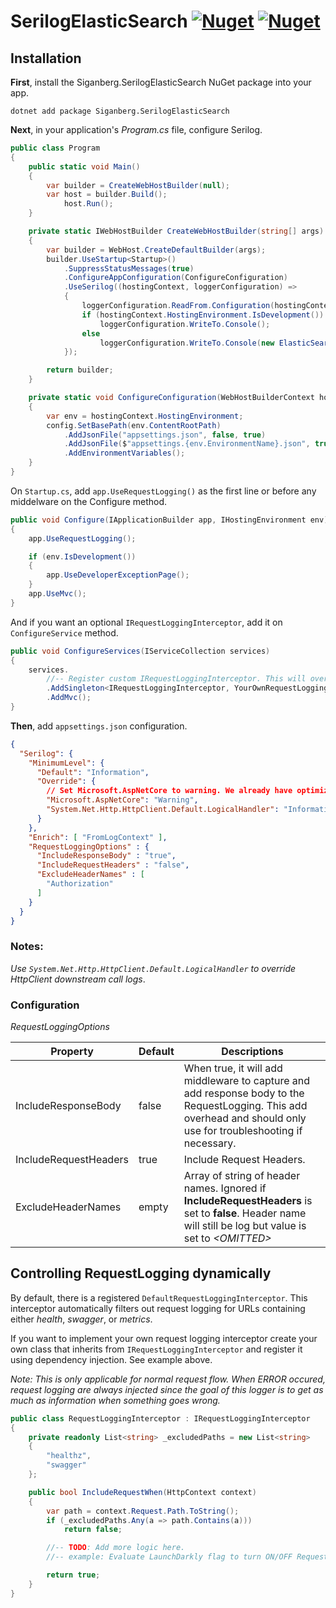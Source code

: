 # SerilogElasticSearch [![Nuget](https://img.shields.io/nuget/v/Siganberg.SerilogElasticSearch)](https://www.nuget.org/packages/Siganberg.SerilogElasticSearch/) [![Nuget](https://img.shields.io/nuget/dt/Siganberg.SerilogElasticSearch)](https://www.nuget.org/packages/Siganberg.SerilogElasticSearch/)


## Installation 

**First**, install the Siganberg.SerilogElasticSearch NuGet package into your app.

```console
dotnet add package Siganberg.SerilogElasticSearch
```

**Next**, in your application's _Program.cs_ file, configure Serilog.  


```c#
public class Program
{
    public static void Main()
    {
        var builder = CreateWebHostBuilder(null);
        var host = builder.Build();
            host.Run();
    }

    private static IWebHostBuilder CreateWebHostBuilder(string[] args)
    {
        var builder = WebHost.CreateDefaultBuilder(args);
        builder.UseStartup<Startup>()
            .SuppressStatusMessages(true)
            .ConfigureAppConfiguration(ConfigureConfiguration)
            .UseSerilog((hostingContext, loggerConfiguration) =>
            {
                loggerConfiguration.ReadFrom.Configuration(hostingContext.Configuration);
                if (hostingContext.HostingEnvironment.IsDevelopment())
                    loggerConfiguration.WriteTo.Console();
                else
                    loggerConfiguration.WriteTo.Console(new ElasticSearchFormatter());
            });

        return builder;
    }

    private static void ConfigureConfiguration(WebHostBuilderContext hostingContext, IConfigurationBuilder config)
    {
        var env = hostingContext.HostingEnvironment;
        config.SetBasePath(env.ContentRootPath)
            .AddJsonFile("appsettings.json", false, true)
            .AddJsonFile($"appsettings.{env.EnvironmentName}.json", true)
            .AddEnvironmentVariables();
    }
}
```

On `Startup.cs`, add  `app.UseRequestLogging()` as the first line or before any middelware on the Configure method. 

```c#
public void Configure(IApplicationBuilder app, IHostingEnvironment env)
{
    app.UseRequestLogging();

    if (env.IsDevelopment())
    {
        app.UseDeveloperExceptionPage();
    }
    app.UseMvc();
}
```

And if you want an optional `IRequestLoggingInterceptor`, add it on  `ConfigureService` method. 

```c#
public void ConfigureServices(IServiceCollection services)
{
    services.
        //-- Register custom IRequestLoggingInterceptor. This will override DefaultRequestLoggingInterceptor behavior. 
        .AddSingleton<IRequestLoggingInterceptor, YourOwnRequestLoggingInterceptor>()
        .AddMvc();
}
```

**Then**, add `appsettings.json` configuration.

```json
{
  "Serilog": {
    "MinimumLevel": {
      "Default": "Information",
      "Override": {
        // Set Microsoft.AspNetCore to warning. We already have optimized RequestLogging Middleware.
        "Microsoft.AspNetCore": "Warning",
        "System.Net.Http.HttpClient.Default.LogicalHandler": "Information"
      }
    },
    "Enrich": [ "FromLogContext" ],
    "RequestLoggingOptions" : {
      "IncludeResponseBody" : "true",
      "IncludeRequestHeaders" : "false",
      "ExcludeHeaderNames" : [
        "Authorization"
      ]
    }
  }
}
```

### Notes: 

*Use `System.Net.Http.HttpClient.Default.LogicalHandler` to override HttpClient downstream call logs*. 

### Configuration


*RequestLoggingOptions*

| Property | Default | Descriptions                                                                                                                                       |
|---------------------|---------|----------------------------------------------------------------------------------------------------------------------------------------------------|
|     IncludeResponseBody                | false   | When true, it will add middleware to capture and add response body to the RequestLogging. This add overhead and should only use for troubleshooting if necessary.  |                                                                                                                                               |
|     IncludeRequestHeaders                | true   | Include Request Headers.  |
|     ExcludeHeaderNames                | empty   | Array of string of header names. Ignored if **IncludeRequestHeaders** is set to **false**. Header name will still be log but value is set to *\<OMITTED\>*  |

## Controlling RequestLogging dynamically 

By default, there is a registered `DefaultRequestLoggingInterceptor`. This interceptor automatically  filters out request logging for URLs containing either _health_, _swagger_, or _metrics_.

If you want to implement your own request logging interceptor create your own class that inherits from `IRequestLoggingInterceptor` and register it using dependency injection. See example above. 

*Note: This is only applicable for normal request flow. When ERROR occured, request logging are always injected since the goal of this logger is to get as much as information when something goes wrong.*

```c#
public class RequestLoggingInterceptor : IRequestLoggingInterceptor
{
    private readonly List<string> _excludedPaths = new List<string>
    {
        "healthz",
        "swagger"
    };

    public bool IncludeRequestWhen(HttpContext context)
    {
        var path = context.Request.Path.ToString();
        if (_excludedPaths.Any(a => path.Contains(a)))
            return false;

        //-- TODO: Add more logic here.  
        //-- example: Evaluate LaunchDarkly flag to turn ON/OFF RequestLogging based on some flag.

        return true;
    }    
}
  ```
